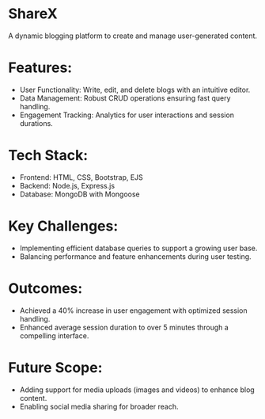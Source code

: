 # ShareX
A dynamic blogging platform to create and manage user-generated content.

# Features:

- User Functionality: Write, edit, and delete blogs with an intuitive editor.
- Data Management: Robust CRUD operations ensuring fast query handling.
- Engagement Tracking: Analytics for user interactions and session durations.
# Tech Stack:

- Frontend: HTML, CSS, Bootstrap, EJS
- Backend: Node.js, Express.js
- Database: MongoDB with Mongoose
# Key Challenges:

- Implementing efficient database queries to support a growing user base.
- Balancing performance and feature enhancements during user testing.
# Outcomes:

- Achieved a 40% increase in user engagement with optimized session handling.
- Enhanced average session duration to over 5 minutes through a compelling interface.
# Future Scope:

- Adding support for media uploads (images and videos) to enhance blog content.
- Enabling social media sharing for broader reach.
